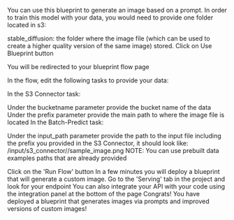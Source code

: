 You can use this blueprint to generate an image based on a prompt. In order to train this model with your data, you would need to provide one folder located in s3:

stable_diffusion: the folder where the image file (which can be used to create a higher quality version of the same image) stored.
Click on Use Blueprint button

You will be redirected to your blueprint flow page

In the flow, edit the following tasks to provide your data:

In the S3 Connector task:

Under the bucketname parameter provide the bucket name of the data
Under the prefix parameter provide the main path to where the image file is located
In the Batch-Predict task:

Under the input_path parameter provide the path to the input file including the prefix you provided in the S3 Connector, it should look like: /input/s3_connector/<prefix>/sample_image.png
NOTE: You can use prebuilt data examples paths that are already provided

Click on the 'Run Flow' button
In a few minutes you will deploy a blueprint that will generate a custom image.
Go to the 'Serving' tab in the project and look for your endpoint
You can also integrate your API with your code using the integration panel at the bottom of the page
Congrats! You have deployed a blueprint that generates images via prompts and improved versions of custom images!